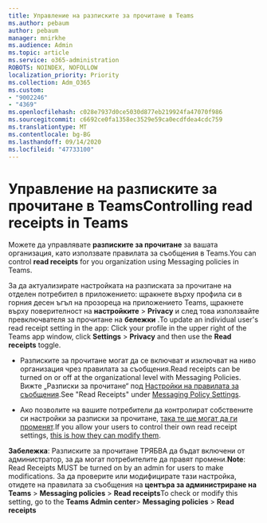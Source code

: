 ```yaml
---
title: Управление на разписките за прочитане в Teams
ms.author: pebaum
author: pebaum
manager: mnirkhe
ms.audience: Admin
ms.topic: article
ms.service: o365-administration
ROBOTS: NOINDEX, NOFOLLOW
localization_priority: Priority
ms.collection: Adm_O365
ms.custom:
- "9002246"
- "4369"
ms.openlocfilehash: c028e7937d0ce5030d877eb219924fa47070f986
ms.sourcegitcommit: c6692ce0fa1358ec3529e59ca0ecdfdea4cdc759
ms.translationtype: MT
ms.contentlocale: bg-BG
ms.lasthandoff: 09/14/2020
ms.locfileid: "47733100"
---
```

# <a name="controlling-read-receipts-in-teams"></a><span data-ttu-id="113fc-102">Управление на разписките за прочитане в Teams</span><span class="sxs-lookup"><span data-stu-id="113fc-102">Controlling read receipts in Teams</span></span>

<span data-ttu-id="113fc-103">Можете да управлявате **разписките за прочитане** за вашата организация, като използвате правилата за съобщения в Teams.</span><span class="sxs-lookup"><span data-stu-id="113fc-103">You can control **read receipts** for you organization using Messaging policies in Teams.</span></span>

<span data-ttu-id="113fc-104">За да актуализирате настройката на разписката за прочитане на отделен потребител в приложението: щракнете върху профила си в горния десен ъгъл на прозореца на приложението Teams, щракнете върху поверителност на **настройките**  >  **Privacy** и след това използвайте превключвателя за прочитане на **бележки** .</span><span class="sxs-lookup"><span data-stu-id="113fc-104">To update an individual user's read receipt setting in the app: Click your profile in the upper right of the Teams app window, click **Settings** > **Privacy** and then use the **Read receipts** toggle.</span></span>

- <span data-ttu-id="113fc-105">Разписките за прочитане могат да се включват и изключват на ниво организация чрез правилата за съобщения.</span><span class="sxs-lookup"><span data-stu-id="113fc-105">Read receipts can be turned on or off at the organizational level with Messaging Policies.</span></span> <span data-ttu-id="113fc-106">Вижте „Разписки за прочитане“ под [Настройки на правилата за съобщения](https://docs.microsoft.com/microsoftteams/messaging-policies-in-teams#messaging-policy-settings).</span><span class="sxs-lookup"><span data-stu-id="113fc-106">See "Read Receipts" under [Messaging Policy Settings](https://docs.microsoft.com/microsoftteams/messaging-policies-in-teams#messaging-policy-settings).</span></span>

- <span data-ttu-id="113fc-107">Ако позволите на вашите потребители да контролират собствените си настройки за разписки за прочитане, [така те ще могат да ги променят](https://docs.microsoft.com/microsoftteams/messaging-policies-in-teams#messaging-policy-settings).</span><span class="sxs-lookup"><span data-stu-id="113fc-107">If you allow your users to control their own read receipt settings, [this is how they can modify them](https://docs.microsoft.com/microsoftteams/messaging-policies-in-teams#messaging-policy-settings).</span></span> 

<span data-ttu-id="113fc-108">**Забележка**: Разписките за прочитане ТРЯБВА да бъдат включени от администратор, за да могат потребителите да правят промени.</span><span class="sxs-lookup"><span data-stu-id="113fc-108">**Note**: Read Receipts MUST be turned on by an admin for users to make modifications.</span></span> <span data-ttu-id="113fc-109">За да проверите или модифицирате тази настройка, отидете на правилата за съобщения на **центъра за администриране на Teams** >  **Messaging policies**  >  **Read receipts**</span><span class="sxs-lookup"><span data-stu-id="113fc-109">To check or modify this setting, go to the **Teams Admin center**> **Messaging policies** > **Read receipts**</span></span>
